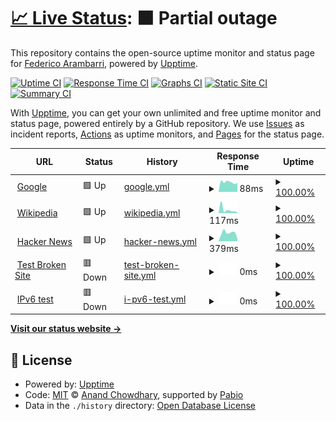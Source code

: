 # [📈 Live Status](https://demo.upptime.js.org): <!--live status--> **🟧 Partial outage**

This repository contains the open-source uptime monitor and status page for [Federico Arambarri](https://demo.upptime.js.org), powered by [Upptime](https://github.com/upptime/upptime).

[![Uptime CI](https://github.com/v-fearam/test-upptime/workflows/Uptime%20CI/badge.svg)](https://github.com/v-fearam/test-upptime/actions?query=workflow%3A%22Uptime+CI%22)
[![Response Time CI](https://github.com/v-fearam/test-upptime/workflows/Response%20Time%20CI/badge.svg)](https://github.com/v-fearam/test-upptime/actions?query=workflow%3A%22Response+Time+CI%22)
[![Graphs CI](https://github.com/v-fearam/test-upptime/workflows/Graphs%20CI/badge.svg)](https://github.com/v-fearam/test-upptime/actions?query=workflow%3A%22Graphs+CI%22)
[![Static Site CI](https://github.com/v-fearam/test-upptime/workflows/Static%20Site%20CI/badge.svg)](https://github.com/v-fearam/test-upptime/actions?query=workflow%3A%22Static+Site+CI%22)
[![Summary CI](https://github.com/v-fearam/test-upptime/workflows/Summary%20CI/badge.svg)](https://github.com/v-fearam/test-upptime/actions?query=workflow%3A%22Summary+CI%22)

With [Upptime](https://upptime.js.org), you can get your own unlimited and free uptime monitor and status page, powered entirely by a GitHub repository. We use [Issues](https://github.com/v-fearam/test-upptime/issues) as incident reports, [Actions](https://github.com/v-fearam/test-upptime/actions) as uptime monitors, and [Pages](https://demo.upptime.js.org) for the status page.

<!--start: status pages-->
<!-- This summary is generated by Upptime (https://github.com/upptime/upptime) -->
<!-- Do not edit this manually, your changes will be overwritten -->
<!-- prettier-ignore -->
| URL | Status | History | Response Time | Uptime |
| --- | ------ | ------- | ------------- | ------ |
| <img alt="" src="https://icons.duckduckgo.com/ip3/www.google.com.ico" height="13"> [Google](https://www.google.com) | 🟩 Up | [google.yml](https://github.com/v-fearam/test-upptime/commits/HEAD/history/google.yml) | <details><summary><img alt="Response time graph" src="./graphs/google/response-time-week.png" height="20"> 88ms</summary><br><a href="https://v-fearam.github.io/test-upptime/history/google"><img alt="Response time 97" src="https://img.shields.io/endpoint?url=https%3A%2F%2Fraw.githubusercontent.com%2Fv-fearam%2Ftest-upptime%2FHEAD%2Fapi%2Fgoogle%2Fresponse-time.json"></a><br><a href="https://v-fearam.github.io/test-upptime/history/google"><img alt="24-hour response time 81" src="https://img.shields.io/endpoint?url=https%3A%2F%2Fraw.githubusercontent.com%2Fv-fearam%2Ftest-upptime%2FHEAD%2Fapi%2Fgoogle%2Fresponse-time-day.json"></a><br><a href="https://v-fearam.github.io/test-upptime/history/google"><img alt="7-day response time 88" src="https://img.shields.io/endpoint?url=https%3A%2F%2Fraw.githubusercontent.com%2Fv-fearam%2Ftest-upptime%2FHEAD%2Fapi%2Fgoogle%2Fresponse-time-week.json"></a><br><a href="https://v-fearam.github.io/test-upptime/history/google"><img alt="30-day response time 97" src="https://img.shields.io/endpoint?url=https%3A%2F%2Fraw.githubusercontent.com%2Fv-fearam%2Ftest-upptime%2FHEAD%2Fapi%2Fgoogle%2Fresponse-time-month.json"></a><br><a href="https://v-fearam.github.io/test-upptime/history/google"><img alt="1-year response time 97" src="https://img.shields.io/endpoint?url=https%3A%2F%2Fraw.githubusercontent.com%2Fv-fearam%2Ftest-upptime%2FHEAD%2Fapi%2Fgoogle%2Fresponse-time-year.json"></a></details> | <details><summary><a href="https://v-fearam.github.io/test-upptime/history/google">100.00%</a></summary><a href="https://v-fearam.github.io/test-upptime/history/google"><img alt="All-time uptime 100.00%" src="https://img.shields.io/endpoint?url=https%3A%2F%2Fraw.githubusercontent.com%2Fv-fearam%2Ftest-upptime%2FHEAD%2Fapi%2Fgoogle%2Fuptime.json"></a><br><a href="https://v-fearam.github.io/test-upptime/history/google"><img alt="24-hour uptime 100.00%" src="https://img.shields.io/endpoint?url=https%3A%2F%2Fraw.githubusercontent.com%2Fv-fearam%2Ftest-upptime%2FHEAD%2Fapi%2Fgoogle%2Fuptime-day.json"></a><br><a href="https://v-fearam.github.io/test-upptime/history/google"><img alt="7-day uptime 100.00%" src="https://img.shields.io/endpoint?url=https%3A%2F%2Fraw.githubusercontent.com%2Fv-fearam%2Ftest-upptime%2FHEAD%2Fapi%2Fgoogle%2Fuptime-week.json"></a><br><a href="https://v-fearam.github.io/test-upptime/history/google"><img alt="30-day uptime 100.00%" src="https://img.shields.io/endpoint?url=https%3A%2F%2Fraw.githubusercontent.com%2Fv-fearam%2Ftest-upptime%2FHEAD%2Fapi%2Fgoogle%2Fuptime-month.json"></a><br><a href="https://v-fearam.github.io/test-upptime/history/google"><img alt="1-year uptime 100.00%" src="https://img.shields.io/endpoint?url=https%3A%2F%2Fraw.githubusercontent.com%2Fv-fearam%2Ftest-upptime%2FHEAD%2Fapi%2Fgoogle%2Fuptime-year.json"></a></details>
| <img alt="" src="https://icons.duckduckgo.com/ip3/en.wikipedia.org.ico" height="13"> [Wikipedia](https://en.wikipedia.org) | 🟩 Up | [wikipedia.yml](https://github.com/v-fearam/test-upptime/commits/HEAD/history/wikipedia.yml) | <details><summary><img alt="Response time graph" src="./graphs/wikipedia/response-time-week.png" height="20"> 117ms</summary><br><a href="https://v-fearam.github.io/test-upptime/history/wikipedia"><img alt="Response time 197" src="https://img.shields.io/endpoint?url=https%3A%2F%2Fraw.githubusercontent.com%2Fv-fearam%2Ftest-upptime%2FHEAD%2Fapi%2Fwikipedia%2Fresponse-time.json"></a><br><a href="https://v-fearam.github.io/test-upptime/history/wikipedia"><img alt="24-hour response time 108" src="https://img.shields.io/endpoint?url=https%3A%2F%2Fraw.githubusercontent.com%2Fv-fearam%2Ftest-upptime%2FHEAD%2Fapi%2Fwikipedia%2Fresponse-time-day.json"></a><br><a href="https://v-fearam.github.io/test-upptime/history/wikipedia"><img alt="7-day response time 117" src="https://img.shields.io/endpoint?url=https%3A%2F%2Fraw.githubusercontent.com%2Fv-fearam%2Ftest-upptime%2FHEAD%2Fapi%2Fwikipedia%2Fresponse-time-week.json"></a><br><a href="https://v-fearam.github.io/test-upptime/history/wikipedia"><img alt="30-day response time 197" src="https://img.shields.io/endpoint?url=https%3A%2F%2Fraw.githubusercontent.com%2Fv-fearam%2Ftest-upptime%2FHEAD%2Fapi%2Fwikipedia%2Fresponse-time-month.json"></a><br><a href="https://v-fearam.github.io/test-upptime/history/wikipedia"><img alt="1-year response time 197" src="https://img.shields.io/endpoint?url=https%3A%2F%2Fraw.githubusercontent.com%2Fv-fearam%2Ftest-upptime%2FHEAD%2Fapi%2Fwikipedia%2Fresponse-time-year.json"></a></details> | <details><summary><a href="https://v-fearam.github.io/test-upptime/history/wikipedia">100.00%</a></summary><a href="https://v-fearam.github.io/test-upptime/history/wikipedia"><img alt="All-time uptime 100.00%" src="https://img.shields.io/endpoint?url=https%3A%2F%2Fraw.githubusercontent.com%2Fv-fearam%2Ftest-upptime%2FHEAD%2Fapi%2Fwikipedia%2Fuptime.json"></a><br><a href="https://v-fearam.github.io/test-upptime/history/wikipedia"><img alt="24-hour uptime 100.00%" src="https://img.shields.io/endpoint?url=https%3A%2F%2Fraw.githubusercontent.com%2Fv-fearam%2Ftest-upptime%2FHEAD%2Fapi%2Fwikipedia%2Fuptime-day.json"></a><br><a href="https://v-fearam.github.io/test-upptime/history/wikipedia"><img alt="7-day uptime 100.00%" src="https://img.shields.io/endpoint?url=https%3A%2F%2Fraw.githubusercontent.com%2Fv-fearam%2Ftest-upptime%2FHEAD%2Fapi%2Fwikipedia%2Fuptime-week.json"></a><br><a href="https://v-fearam.github.io/test-upptime/history/wikipedia"><img alt="30-day uptime 100.00%" src="https://img.shields.io/endpoint?url=https%3A%2F%2Fraw.githubusercontent.com%2Fv-fearam%2Ftest-upptime%2FHEAD%2Fapi%2Fwikipedia%2Fuptime-month.json"></a><br><a href="https://v-fearam.github.io/test-upptime/history/wikipedia"><img alt="1-year uptime 100.00%" src="https://img.shields.io/endpoint?url=https%3A%2F%2Fraw.githubusercontent.com%2Fv-fearam%2Ftest-upptime%2FHEAD%2Fapi%2Fwikipedia%2Fuptime-year.json"></a></details>
| <img alt="" src="https://icons.duckduckgo.com/ip3/news.ycombinator.com.ico" height="13"> [Hacker News](https://news.ycombinator.com) | 🟩 Up | [hacker-news.yml](https://github.com/v-fearam/test-upptime/commits/HEAD/history/hacker-news.yml) | <details><summary><img alt="Response time graph" src="./graphs/hacker-news/response-time-week.png" height="20"> 379ms</summary><br><a href="https://v-fearam.github.io/test-upptime/history/hacker-news"><img alt="Response time 685" src="https://img.shields.io/endpoint?url=https%3A%2F%2Fraw.githubusercontent.com%2Fv-fearam%2Ftest-upptime%2FHEAD%2Fapi%2Fhacker-news%2Fresponse-time.json"></a><br><a href="https://v-fearam.github.io/test-upptime/history/hacker-news"><img alt="24-hour response time 371" src="https://img.shields.io/endpoint?url=https%3A%2F%2Fraw.githubusercontent.com%2Fv-fearam%2Ftest-upptime%2FHEAD%2Fapi%2Fhacker-news%2Fresponse-time-day.json"></a><br><a href="https://v-fearam.github.io/test-upptime/history/hacker-news"><img alt="7-day response time 379" src="https://img.shields.io/endpoint?url=https%3A%2F%2Fraw.githubusercontent.com%2Fv-fearam%2Ftest-upptime%2FHEAD%2Fapi%2Fhacker-news%2Fresponse-time-week.json"></a><br><a href="https://v-fearam.github.io/test-upptime/history/hacker-news"><img alt="30-day response time 685" src="https://img.shields.io/endpoint?url=https%3A%2F%2Fraw.githubusercontent.com%2Fv-fearam%2Ftest-upptime%2FHEAD%2Fapi%2Fhacker-news%2Fresponse-time-month.json"></a><br><a href="https://v-fearam.github.io/test-upptime/history/hacker-news"><img alt="1-year response time 685" src="https://img.shields.io/endpoint?url=https%3A%2F%2Fraw.githubusercontent.com%2Fv-fearam%2Ftest-upptime%2FHEAD%2Fapi%2Fhacker-news%2Fresponse-time-year.json"></a></details> | <details><summary><a href="https://v-fearam.github.io/test-upptime/history/hacker-news">100.00%</a></summary><a href="https://v-fearam.github.io/test-upptime/history/hacker-news"><img alt="All-time uptime 100.00%" src="https://img.shields.io/endpoint?url=https%3A%2F%2Fraw.githubusercontent.com%2Fv-fearam%2Ftest-upptime%2FHEAD%2Fapi%2Fhacker-news%2Fuptime.json"></a><br><a href="https://v-fearam.github.io/test-upptime/history/hacker-news"><img alt="24-hour uptime 100.00%" src="https://img.shields.io/endpoint?url=https%3A%2F%2Fraw.githubusercontent.com%2Fv-fearam%2Ftest-upptime%2FHEAD%2Fapi%2Fhacker-news%2Fuptime-day.json"></a><br><a href="https://v-fearam.github.io/test-upptime/history/hacker-news"><img alt="7-day uptime 100.00%" src="https://img.shields.io/endpoint?url=https%3A%2F%2Fraw.githubusercontent.com%2Fv-fearam%2Ftest-upptime%2FHEAD%2Fapi%2Fhacker-news%2Fuptime-week.json"></a><br><a href="https://v-fearam.github.io/test-upptime/history/hacker-news"><img alt="30-day uptime 100.00%" src="https://img.shields.io/endpoint?url=https%3A%2F%2Fraw.githubusercontent.com%2Fv-fearam%2Ftest-upptime%2FHEAD%2Fapi%2Fhacker-news%2Fuptime-month.json"></a><br><a href="https://v-fearam.github.io/test-upptime/history/hacker-news"><img alt="1-year uptime 100.00%" src="https://img.shields.io/endpoint?url=https%3A%2F%2Fraw.githubusercontent.com%2Fv-fearam%2Ftest-upptime%2FHEAD%2Fapi%2Fhacker-news%2Fuptime-year.json"></a></details>
| <img alt="" src="https://icons.duckduckgo.com/ip3/thissitedoesnotexist.koj.co.ico" height="13"> [Test Broken Site](https://thissitedoesnotexist.koj.co) | 🟥 Down | [test-broken-site.yml](https://github.com/v-fearam/test-upptime/commits/HEAD/history/test-broken-site.yml) | <details><summary><img alt="Response time graph" src="./graphs/test-broken-site/response-time-week.png" height="20"> 0ms</summary><br><a href="https://v-fearam.github.io/test-upptime/history/test-broken-site"><img alt="Response time 0" src="https://img.shields.io/endpoint?url=https%3A%2F%2Fraw.githubusercontent.com%2Fv-fearam%2Ftest-upptime%2FHEAD%2Fapi%2Ftest-broken-site%2Fresponse-time.json"></a><br><a href="https://v-fearam.github.io/test-upptime/history/test-broken-site"><img alt="24-hour response time 0" src="https://img.shields.io/endpoint?url=https%3A%2F%2Fraw.githubusercontent.com%2Fv-fearam%2Ftest-upptime%2FHEAD%2Fapi%2Ftest-broken-site%2Fresponse-time-day.json"></a><br><a href="https://v-fearam.github.io/test-upptime/history/test-broken-site"><img alt="7-day response time 0" src="https://img.shields.io/endpoint?url=https%3A%2F%2Fraw.githubusercontent.com%2Fv-fearam%2Ftest-upptime%2FHEAD%2Fapi%2Ftest-broken-site%2Fresponse-time-week.json"></a><br><a href="https://v-fearam.github.io/test-upptime/history/test-broken-site"><img alt="30-day response time 0" src="https://img.shields.io/endpoint?url=https%3A%2F%2Fraw.githubusercontent.com%2Fv-fearam%2Ftest-upptime%2FHEAD%2Fapi%2Ftest-broken-site%2Fresponse-time-month.json"></a><br><a href="https://v-fearam.github.io/test-upptime/history/test-broken-site"><img alt="1-year response time 0" src="https://img.shields.io/endpoint?url=https%3A%2F%2Fraw.githubusercontent.com%2Fv-fearam%2Ftest-upptime%2FHEAD%2Fapi%2Ftest-broken-site%2Fresponse-time-year.json"></a></details> | <details><summary><a href="https://v-fearam.github.io/test-upptime/history/test-broken-site">100.00%</a></summary><a href="https://v-fearam.github.io/test-upptime/history/test-broken-site"><img alt="All-time uptime 100.00%" src="https://img.shields.io/endpoint?url=https%3A%2F%2Fraw.githubusercontent.com%2Fv-fearam%2Ftest-upptime%2FHEAD%2Fapi%2Ftest-broken-site%2Fuptime.json"></a><br><a href="https://v-fearam.github.io/test-upptime/history/test-broken-site"><img alt="24-hour uptime 100.00%" src="https://img.shields.io/endpoint?url=https%3A%2F%2Fraw.githubusercontent.com%2Fv-fearam%2Ftest-upptime%2FHEAD%2Fapi%2Ftest-broken-site%2Fuptime-day.json"></a><br><a href="https://v-fearam.github.io/test-upptime/history/test-broken-site"><img alt="7-day uptime 100.00%" src="https://img.shields.io/endpoint?url=https%3A%2F%2Fraw.githubusercontent.com%2Fv-fearam%2Ftest-upptime%2FHEAD%2Fapi%2Ftest-broken-site%2Fuptime-week.json"></a><br><a href="https://v-fearam.github.io/test-upptime/history/test-broken-site"><img alt="30-day uptime 100.00%" src="https://img.shields.io/endpoint?url=https%3A%2F%2Fraw.githubusercontent.com%2Fv-fearam%2Ftest-upptime%2FHEAD%2Fapi%2Ftest-broken-site%2Fuptime-month.json"></a><br><a href="https://v-fearam.github.io/test-upptime/history/test-broken-site"><img alt="1-year uptime 100.00%" src="https://img.shields.io/endpoint?url=https%3A%2F%2Fraw.githubusercontent.com%2Fv-fearam%2Ftest-upptime%2FHEAD%2Fapi%2Ftest-broken-site%2Fuptime-year.json"></a></details>
| <img alt="" src="https://icons.duckduckgo.com/ip3/null.ico" height="13"> [IPv6 test](forwardemail.net) | 🟥 Down | [i-pv6-test.yml](https://github.com/v-fearam/test-upptime/commits/HEAD/history/i-pv6-test.yml) | <details><summary><img alt="Response time graph" src="./graphs/i-pv6-test/response-time-week.png" height="20"> 0ms</summary><br><a href="https://v-fearam.github.io/test-upptime/history/i-pv6-test"><img alt="Response time 0" src="https://img.shields.io/endpoint?url=https%3A%2F%2Fraw.githubusercontent.com%2Fv-fearam%2Ftest-upptime%2FHEAD%2Fapi%2Fi-pv6-test%2Fresponse-time.json"></a><br><a href="https://v-fearam.github.io/test-upptime/history/i-pv6-test"><img alt="24-hour response time 0" src="https://img.shields.io/endpoint?url=https%3A%2F%2Fraw.githubusercontent.com%2Fv-fearam%2Ftest-upptime%2FHEAD%2Fapi%2Fi-pv6-test%2Fresponse-time-day.json"></a><br><a href="https://v-fearam.github.io/test-upptime/history/i-pv6-test"><img alt="7-day response time 0" src="https://img.shields.io/endpoint?url=https%3A%2F%2Fraw.githubusercontent.com%2Fv-fearam%2Ftest-upptime%2FHEAD%2Fapi%2Fi-pv6-test%2Fresponse-time-week.json"></a><br><a href="https://v-fearam.github.io/test-upptime/history/i-pv6-test"><img alt="30-day response time 0" src="https://img.shields.io/endpoint?url=https%3A%2F%2Fraw.githubusercontent.com%2Fv-fearam%2Ftest-upptime%2FHEAD%2Fapi%2Fi-pv6-test%2Fresponse-time-month.json"></a><br><a href="https://v-fearam.github.io/test-upptime/history/i-pv6-test"><img alt="1-year response time 0" src="https://img.shields.io/endpoint?url=https%3A%2F%2Fraw.githubusercontent.com%2Fv-fearam%2Ftest-upptime%2FHEAD%2Fapi%2Fi-pv6-test%2Fresponse-time-year.json"></a></details> | <details><summary><a href="https://v-fearam.github.io/test-upptime/history/i-pv6-test">100.00%</a></summary><a href="https://v-fearam.github.io/test-upptime/history/i-pv6-test"><img alt="All-time uptime 100.00%" src="https://img.shields.io/endpoint?url=https%3A%2F%2Fraw.githubusercontent.com%2Fv-fearam%2Ftest-upptime%2FHEAD%2Fapi%2Fi-pv6-test%2Fuptime.json"></a><br><a href="https://v-fearam.github.io/test-upptime/history/i-pv6-test"><img alt="24-hour uptime 100.00%" src="https://img.shields.io/endpoint?url=https%3A%2F%2Fraw.githubusercontent.com%2Fv-fearam%2Ftest-upptime%2FHEAD%2Fapi%2Fi-pv6-test%2Fuptime-day.json"></a><br><a href="https://v-fearam.github.io/test-upptime/history/i-pv6-test"><img alt="7-day uptime 100.00%" src="https://img.shields.io/endpoint?url=https%3A%2F%2Fraw.githubusercontent.com%2Fv-fearam%2Ftest-upptime%2FHEAD%2Fapi%2Fi-pv6-test%2Fuptime-week.json"></a><br><a href="https://v-fearam.github.io/test-upptime/history/i-pv6-test"><img alt="30-day uptime 100.00%" src="https://img.shields.io/endpoint?url=https%3A%2F%2Fraw.githubusercontent.com%2Fv-fearam%2Ftest-upptime%2FHEAD%2Fapi%2Fi-pv6-test%2Fuptime-month.json"></a><br><a href="https://v-fearam.github.io/test-upptime/history/i-pv6-test"><img alt="1-year uptime 100.00%" src="https://img.shields.io/endpoint?url=https%3A%2F%2Fraw.githubusercontent.com%2Fv-fearam%2Ftest-upptime%2FHEAD%2Fapi%2Fi-pv6-test%2Fuptime-year.json"></a></details>

<!--end: status pages-->

[**Visit our status website →**](https://demo.upptime.js.org)

## 📄 License

- Powered by: [Upptime](https://github.com/upptime/upptime)
- Code: [MIT](./LICENSE) © [Anand Chowdhary](https://anandchowdhary.com), supported by [Pabio](https://pabio.com)
- Data in the `./history` directory: [Open Database License](https://opendatacommons.org/licenses/odbl/1-0/)
